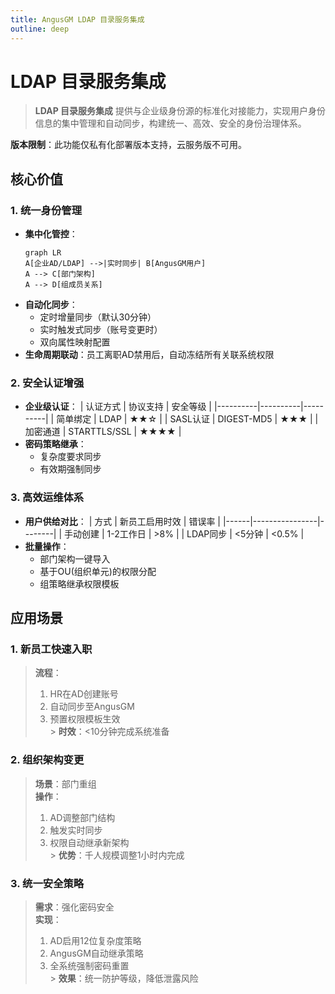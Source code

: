 ```yaml
---
title: AngusGM LDAP 目录服务集成
outline: deep
---
```


# LDAP 目录服务集成

>  **LDAP 目录服务集成** 提供与企业级身份源的标准化对接能力，实现用户身份信息的集中管理和自动同步，构建统一、高效、安全的身份治理体系。

**版本限制**：此功能仅私有化部署版本支持，云服务版不可用。

## 核心价值

### 1. 统一身份管理
- **集中化管控**：
  ```mermaid
  graph LR
  A[企业AD/LDAP] -->|实时同步| B[AngusGM用户]
  A --> C[部门架构]
  A --> D[组成员关系]
  ```
- **自动化同步**：
    - 定时增量同步（默认30分钟）
    - 实时触发式同步（账号变更时）
    - 双向属性映射配置
- **生命周期联动**：员工离职AD禁用后，自动冻结所有关联系统权限

### 2. 安全认证增强
- **企业级认证**：
  | 认证方式 | 协议支持 | 安全等级 |
  |----------|----------|----------|
  | 简单绑定 | LDAP | ★★☆ |
  | SASL认证 | DIGEST-MD5 | ★★★ |
  | 加密通道 | STARTTLS/SSL | ★★★★ |
- **密码策略继承**：
    - 复杂度要求同步
    - 有效期强制同步

### 3. 高效运维体系
- **用户供给对比**：
  | 方式 | 新员工启用时效 | 错误率 |
  |------|----------------|--------|
  | 手动创建 | 1-2工作日 | >8% |
  | LDAP同步 | <5分钟 | <0.5% |
- **批量操作**：
    - 部门架构一键导入
    - 基于OU(组织单元)的权限分配
    - 组策略继承权限模板

## 应用场景

### 1. 新员工快速入职
> **流程**：
> 1. HR在AD创建账号
> 2. 自动同步至AngusGM
> 3. 预置权限模板生效  
     > **时效**：<10分钟完成系统准备

### 2. 组织架构变更
> **场景**：部门重组  
> **操作**：
> 1. AD调整部门结构
> 2. 触发实时同步
> 3. 权限自动继承新架构  
     > **优势**：千人规模调整1小时内完成

### 3. 统一安全策略
> **需求**：强化密码安全  
> **实现**：
> 1. AD启用12位复杂度策略
> 2. AngusGM自动继承策略
> 3. 全系统强制密码重置  
     > **效果**：统一防护等级，降低泄露风险

